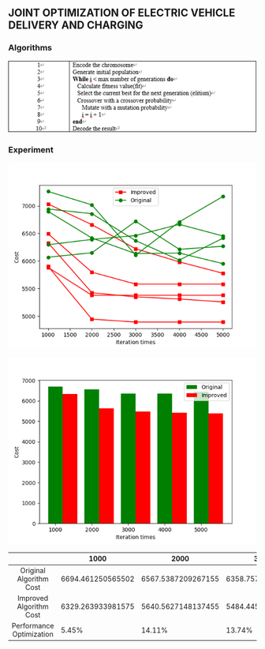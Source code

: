 ## JOINT OPTIMIZATION OF ELECTRIC VEHICLE DELIVERY AND CHARGING

### Algorithms

![image-20220324114848425](README/image-20220324114848425.png)



### Experiment

![image-20220417203213577](https://raw.githubusercontent.com/xiaominglalala/pic/main/img/image-20220417203213577.png)

![image-20220417205602109](https://raw.githubusercontent.com/xiaominglalala/pic/main/img/image-20220417205602109.png)

|                          | 1000              | 2000               | 3000              | 4000              | 5000               |
| :----------------------: | ----------------- | ------------------ | ----------------- | ----------------- | ------------------ |
| Original Algorithm Cost  | 6694.461250565502 | 6567.5387209267155 | 6358.757142043408 | 6349.83320131002  | 6452.5479141953965 |
| Improved Algorithm Cost  | 6329.263933981575 | 5640.5627148137455 | 5484.445505038274 | 5428.881286328544 | 5376.666831521301  |
| Performance Optimization | 5.45%             | 14.11%             | 13.74%            | 14.50%            | 16.67%             |


